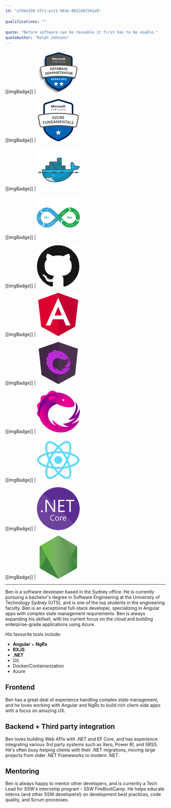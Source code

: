 ```yaml
---
id: "a794a199-3fc1-ec11-983e-0022481581e8"

qualifications: ""

quote: "Before software can be reusable it first has to be usable."
quoteAuthor: "Ralph Johnson"
---
```

[[imgBadge]]
| ![](../badges/Certification-microsoft-azure-database-administrator-associate.png)

[[imgBadge]]
| ![](../badges/Certification-microsoft-azure-fundamentals.png)

[[imgBadge]]
| ![](../badges/Developer-docker.png)

[[imgBadge]]
| ![](../badges/Developer-devops.png)

[[imgBadge]]
| ![](../badges/Developer-github.png)

[[imgBadge]]
| ![](../badges/Developer-angular.png)

[[imgBadge]]
| ![](../badges/Developer-ngrx.png)

[[imgBadge]]
| ![](../badges/Developer-rxjs.png)

[[imgBadge]]
| ![](../badges/Developer-react.png)

[[imgBadge]]
| ![](../badges/Developer-dotnet-core.png)

[[imgBadge]]
| ![](../badges/Developer-node-js.png)



---
Ben is a software developer based in the Sydney office. He is currently pursuing a bachelor's degree in Software Engineering at the Univeristy of Technology Sydney (UTS), and is one of the top students in the engineering faculty. Ben is an exceptional full-stack developer, specializing in Angular apps with complex state management requirements. Ben is always expanding his skillset, with his current focus on the cloud and building enterprise-grade applications using Azure.

His favourite tools include: 
- **Angular** + **NgRx**
- **RXJS**
- **.NET**
- Git
- Docker/Containerization
- Azure

## Frontend  
Ben has a great deal of experience handling complex state management, and he loves working with Angular and NgRx to build rich client-side apps with a focus on amazing UX.

## Backend + Third party integration
Ben loves building Web APIs with .NET and EF Core, and has experience integrating various 3rd party systems such as Xero, Power BI, and SRSS. He's often busy helping clients with their .NET migrations, moving large projects from older .NET Frameworks to modern .NET.

## Mentoring
Ben is always happy to mentor other developers, and is currently a Tech Lead for SSW's internship program - SSW FireBootCamp. He helps educate interns (and other SSW developers!) on development best practices, code quality, and Scrum processes.
